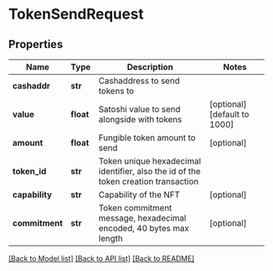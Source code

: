 # TokenSendRequest

## Properties
Name | Type | Description | Notes
------------ | ------------- | ------------- | -------------
**cashaddr** | **str** | Cashaddress to send tokens to | 
**value** | **float** | Satoshi value to send alongside with tokens | [optional] [default to 1000]
**amount** | **float** | Fungible token amount to send | [optional] 
**token_id** | **str** | Token unique hexadecimal identifier, also the id of the token creation transaction | 
**capability** | **str** | Capability of the NFT | [optional] 
**commitment** | **str** | Token commitment message, hexadecimal encoded, 40 bytes max length | [optional] 

[[Back to Model list]](../README.md#documentation-for-models) [[Back to API list]](../README.md#documentation-for-api-endpoints) [[Back to README]](../README.md)


